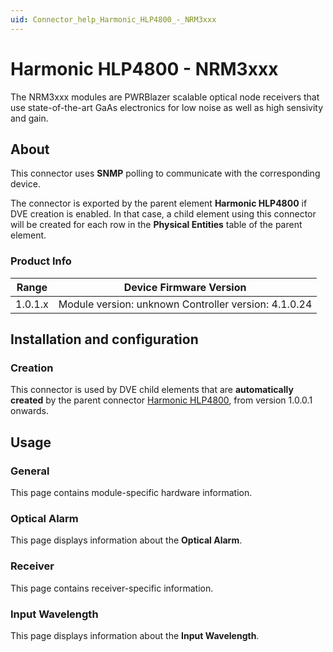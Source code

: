 ```yaml
---
uid: Connector_help_Harmonic_HLP4800_-_NRM3xxx
---
```


# Harmonic HLP4800 - NRM3xxx

The NRM3xxx modules are PWRBlazer scalable optical node receivers that use state-of-the-art GaAs electronics for low noise as well as high sensivity and gain.

## About

This connector uses **SNMP** polling to communicate with the corresponding device.

The connector is exported by the parent element **Harmonic HLP4800** if DVE creation is enabled. In that case, a child element using this connector will be created for each row in the **Physical Entities** table of the parent element.

### Product Info

| Range     | Device Firmware Version                              |
|------------------|------------------------------------------------------|
| 1.0.1.x          | Module version: unknown Controller version: 4.1.0.24 |

## Installation and configuration

### Creation

This connector is used by DVE child elements that are **automatically created** by the parent connector [Harmonic HLP4800](xref:Connector_help_Harmonic_HLP4800), from version 1.0.0.1 onwards.

## Usage

### General

This page contains module-specific hardware information.

### Optical Alarm

This page displays information about the **Optical Alarm**.

### Receiver

This page contains receiver-specific information.

### Input Wavelength

This page displays information about the **Input Wavelength**.
